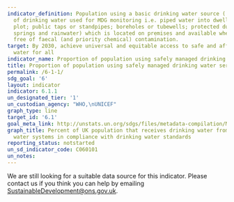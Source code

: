 ```yaml
---
indicator_definition: Population using a basic drinking water source ('improved' sources
  of drinking water used for MDG monitoring i.e. piped water into dwelling, yard or
  plot; public taps or standpipes; boreholes or tubewells; protected dug wells; protected
  springs and rainwater) which is located on premises and available when needed and
  free of faecal (and priority chemical) contamination.
target: By 2030, achieve universal and equitable access to safe and affordable drinking
  water for all
indicator_name: Proportion of population using safely managed drinking water services
title: Proportion of population using safely managed drinking water services
permalink: /6-1-1/
sdg_goal: '6'
layout: indicator
indicator: 6.1.1
un_designated_tier: '1'
un_custodian_agency: "WHO,\nUNICEF"
graph_type: line
target_id: '6.1'
goal_meta_link: http://unstats.un.org/sdgs/files/metadata-compilation/Metadata-Goal-6.pdf
graph_title: Percent of UK population that receives drinking water from community
  water systems in compliance with drinking water standards
reporting_status: notstarted
un_sd_indicator_code: C060101
un_notes:
---
```


We are still looking for a suitable data source for this indicator. Please contact us if you think you can help by emailing <a href="mailto:SustainableDevelopment@ons.gov.uk">SustainableDevelopment@ons.gov.uk</a>.


